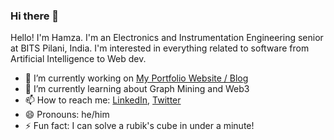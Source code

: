 ### Hi there 👋

Hello! I'm Hamza. I'm an Electronics and Instrumentation Engineering senior at BITS Pilani, India. I'm interested in everything related to software from Artificial Intelligence to Web dev. 

- 🔭 I’m currently working on [My Portfolio Website / Blog](https://syedhamzazaidi.github.io)
- 🌱 I’m currently learning about Graph Mining and Web3
- 📫 How to reach me: [LinkedIn](https://www.linkedin.com/in/syed-hamza-zaidi/), [Twitter](https://twitter.com/athamxa)
- 😄 Pronouns: he/him
- ⚡ Fun fact: I can solve a rubik's cube in under a minute!
